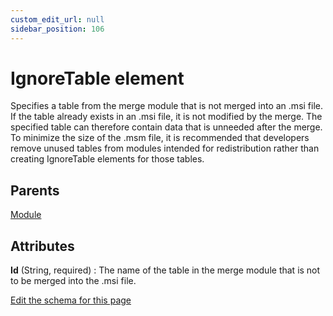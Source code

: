 ```yaml
---
custom_edit_url: null
sidebar_position: 106
---
```

# IgnoreTable element
Specifies a table from the merge module that is not merged into an .msi file. If the table already exists in an .msi file, it is not modified by the merge. The specified table can therefore contain data that is unneeded after the merge. To minimize the size of the .msm file, it is recommended that developers remove unused tables from modules intended for redistribution rather than creating IgnoreTable elements for those tables.

## Parents
[Module](module.md)

## Attributes
**Id** (String, required)
  : The name of the table in the merge module that is not to be merged into the .msi file.


[Edit the schema for this page](https://github.com/wixtoolset/web/blob/master/src/xsd4/wix.xsd)